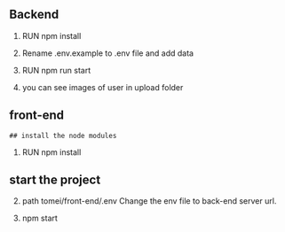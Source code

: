 ## Backend

1)  RUN npm install

2) Rename .env.example to .env file and add data

3) RUN npm run start 

4) you can see images of user in upload folder
## front-end
    ## install the node modules
1)  RUN npm install
  ## start the project
2) path tomei/front-end/.env
    Change the env file to back-end server url.

3) npm start


